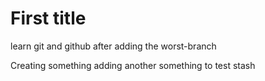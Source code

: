 # First title
learn git and github after adding the worst-branch

Creating something
adding another something to test stash
